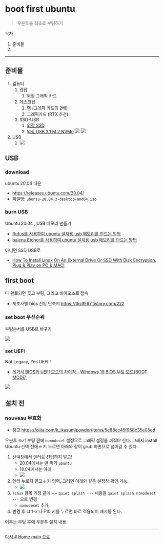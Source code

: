 
# boot first ubuntu

>우분투를 최초로 부팅하기

목차

1. 준비물
2. 


---


## 준비물

1. 컴퓨터
   1. 랩탑
      1. 외장 그래픽 카드
   2. 데스크탑
      1. 램 (그래픽 카드의 2배)
      2. 그래픽카드 (RTX 추천)
   3. SSD-USB
      1. [외장 SSD](http://prod.danawa.com/list/?cate=11230139)
      2. [외장 USB 3.1 M.2 NVMe](http://prod.danawa.com/list/?cate=11330150)
      ![](https://www.windowscentral.com/sites/wpcentral.com/files/styles/large_wm_brw/public/field/image/2020/08/samsung-t7-laptop-1.jpg)
      ![](https://m.media-amazon.com/images/I/71HVxRs8BkL._AC_SL1500_.jpg)
2. USB
   1. ![](https://user-images.githubusercontent.com/8021479/146180912-2cc11a92-ab58-4560-b33a-e08f8a29dceb.jpg)




## USB

### download


ubuntu 20.04 다운
* https://releases.ubuntu.com/20.04/
* 파일명: `ubuntu-20.04.3-desktop-amd64.iso`



### burn USB

Ubuntu 20.04 , USB 메모리 만들기
* [Rufus를 사용하여 ubuntu 설치용 usb 메모리를 만드는 방법](https://webnautes.tistory.com/1146)
* [balena Etcher를 사용하여 ubuntu 설치용 usb 메모리를 만드는 방법](https://www.how2shout.com/linux/how-to-install-balenaetcher-on-ubuntu-20-04-lts/)


아니면 SSD USB로 
* [How To Install Linux On An External Drive Or SSD With Disk Encryption. Plug & Play on PC & MAC!](https://www.youtube.com/watch?v=gvYM6hqTkQo)


## first boot

다 완료되면 꽂고 부팅, 그리고 바이오스로 접속

* 제조사별 bios 진입 단축키 https://tks9567.tistory.com/222



### set boot 우선순위

부팅순서를 USB로 바꾸기

![](https://image5jvqbd.fmkorea.com/files/attach/new2/20210226/3254535/3204400251/3416728490/6624981a8b5ef16b555eda6fca73bbb3.jpg)



### set UEFI

Not Legacy, Yes UEFI !

* [레거시 BIOS와 UEFI 모드의 차이점 - Windows 10 BIOS 부트 모드(BOOT MODE)](https://www.tabmode.com/windows10/ueif-bios.html#gsc.tab=0)


![](https://user-images.githubusercontent.com/8021479/146155674-b243b60e-18a8-483a-98e7-e1369e56b4f7.jpeg)





## 설치 전

### nouveau 무효화

* 참고 https://qiita.com/k_ikasumipowder/items/5e88ec45f958c35e05ed


우분투 초기 부팅 전에 `nomodeset` 설정으로 그래픽 설정을 꺼줘야 한다. 그래서 install Ubuntu 선택 전에 e 키 누르면 아래와 같이 grub 화면으로 넘어갈 수 있다.


1. 선택창에서 엔터로 진입하지 말고! 
   * 20.04에서는 맨 위가 `ubuntu`
   * 18.04에서는 아래.
   * ![](https://www.wikihow.com/images/thumb/0/09/Install-Ubuntu-Linux-Step-32.jpg/v4-728px-Install-Ubuntu-Linux-Step-32.jpg)
2. 엔터 누르지 말고 `e` 키 입력, 그러면 아래와 같은 설정창 확인 가능.
   * ![](https://user-images.githubusercontent.com/8021479/146155593-32fb4ca5-1d39-4f51-a585-4b21a1e167f5.png)
3. `linux` 항목 가장 끝에 ~~ `quiet splash ---`  내용을 `quiet splash nomodeset ---` 으로 변경
   * `nomodeset` 추가
4. 변경 후 ctrl-x 나 F10 키를 누르면 바로 적용되어 재시동 된다.


이후는 부팅 후에 우분투 설치 내용



---

[다시 # Home main 으로](../README.md)
